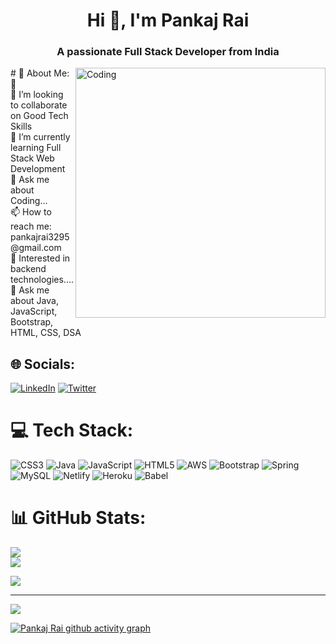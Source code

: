<h1 align="center">Hi 👋, I'm Pankaj Rai</h1>
<h3 align="center">A passionate Full Stack Developer from India</h3>
<img align="right" alt="Coding" width="400" src="https://camo.githubusercontent.com/a4c584bce1c41271485d28f92aaf9f581b3c88b68ca723b6edfd58b4ba988c2b/68747470733a2f2f63646e2e6472696262626c652e636f6d2f75736572732f313138373833362f73637265656e73686f74732f363533393432392f70726f6772616d65722e676966">
# 💫 About Me:
🔭<br>👯 I’m looking to collaborate on Good Tech Skills<br>🌱 I’m currently learning Full Stack Web Development<br>💬 Ask me about Coding...<br>📫 How to reach me: pankajrai3295@gmail.com<br>👯 Interested in backend technologies....<br>💬 Ask me about  Java, JavaScript, Bootstrap, HTML, CSS, DSA


## 🌐 Socials:
[![LinkedIn](https://img.shields.io/badge/LinkedIn-%230077B5.svg?logo=linkedin&logoColor=white)](https://linkedin.com/in/www.linkedin.com/in/pankaj-rai-280026221) [![Twitter](https://img.shields.io/badge/Twitter-%231DA1F2.svg?logo=Twitter&logoColor=white)](https://twitter.com/@pankajrai7788) 

# 💻 Tech Stack:
![CSS3](https://img.shields.io/badge/css3-%231572B6.svg?style=for-the-badge&logo=css3&logoColor=white) ![Java](https://img.shields.io/badge/java-%23ED8B00.svg?style=for-the-badge&logo=java&logoColor=white) ![JavaScript](https://img.shields.io/badge/javascript-%23323330.svg?style=for-the-badge&logo=javascript&logoColor=%23F7DF1E) ![HTML5](https://img.shields.io/badge/html5-%23E34F26.svg?style=for-the-badge&logo=html5&logoColor=white) ![AWS](https://img.shields.io/badge/AWS-%23FF9900.svg?style=for-the-badge&logo=amazon-aws&logoColor=white) ![Bootstrap](https://img.shields.io/badge/bootstrap-%23563D7C.svg?style=for-the-badge&logo=bootstrap&logoColor=white) ![Spring](https://img.shields.io/badge/spring-%236DB33F.svg?style=for-the-badge&logo=spring&logoColor=white) ![MySQL](https://img.shields.io/badge/mysql-%2300f.svg?style=for-the-badge&logo=mysql&logoColor=white) ![Netlify](https://img.shields.io/badge/netlify-%23000000.svg?style=for-the-badge&logo=netlify&logoColor=#00C7B7) ![Heroku](https://img.shields.io/badge/heroku-%23430098.svg?style=for-the-badge&logo=heroku&logoColor=white) ![Babel](https://img.shields.io/badge/Babel-F9DC3e?style=for-the-badge&logo=babel&logoColor=black)
# 📊 GitHub Stats:
![](https://github-readme-stats.vercel.app/api?username=Pankaj-78278&theme=ayu-mirage&hide_border=false&include_all_commits=true&count_private=true)<br/>
![](https://github-readme-streak-stats.herokuapp.com/?user=Pankaj-78278&theme=ayu-mirage&hide_border=false)<br/>

![](https://github-readme-stats.vercel.app/api/top-langs/?username=Pankaj-78278&theme=ayu-mirage&hide_border=false&include_all_commits=true&count_private=true&layout=compact)

---
[![](https://visitcount.itsvg.in/api?id=Pankaj-78278&icon=0&color=0)](https://visitcount.itsvg.in)


[![Pankaj Rai github activity graph](https://activity-graph.herokuapp.com/graph?username=Pankaj-78278&theme=react-dark)](https://github.com/pankaj-78278/github-readme-activity-graph)

